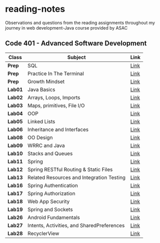 
# reading-notes
Observations and questions from the reading assignments throughout my journey in web development-Java course provided by ASAC

## Code 401 - Advanced Software Development


| Class       | Subject   | Link       |
|-------------|-----------|------------|
| **Prep**    | SQL       | [Link](https://baraahabusara.github.io/reading-notes/SQL/SQL)       |
| **Prep**    | Practice In The Terminal | [Link](https://baraahabusara.github.io/reading-notes/TerminalPractice/TerminalPractice)      |
| **Prep**    | Growth Mindset | [Link](https://baraahabusara.github.io/reading-notes/growthMindset/growthMindset)       |
| **Lab01**   | Java Basics  |[Link](https://baraahabusara.github.io/reading-notes/Class01/readings-01)|
| **Lab02**   | Arrays, Loops, Imports|[Link](https://baraahabusara.github.io/reading-notes/Class02/readings-02)|
| **Lab03**   | Maps, primitives, File I/O|[Link](https://baraahabusara.github.io/reading-notes/Class03/readings-03)|
| **Lab04**   |OOP |[Link](https://baraahabusara.github.io/reading-notes/Class04/readings-04)|
| **Lab05**   |Linked Lists |[Link](https://baraahabusara.github.io/reading-notes/Class05/readings-05)|
| **Lab06**   |Inheritance and Interfaces |[Link](https://baraahabusara.github.io/reading-notes/Class06/readings-06)|
| **Lab08**   | OO Design |[Link](https://baraahabusara.github.io/reading-notes/Class08/readings-08)|
| **Lab09**   | WRRC and Java |[Link](https://baraahabusara.github.io/reading-notes/Class09/readings-09)|
| **Lab10**   | Stacks and Queues |[Link](https://baraahabusara.github.io/reading-notes/Class10/readings-10)|
| **Lab11**   | Spring |[Link](https://baraahabusara.github.io/reading-notes/Class11/readings-11)|
| **Lab12**   | Spring RESTful Routing & Static Files |[Link](https://baraahabusara.github.io/reading-notes/Class12/readings-12)|
| **Lab13**   | Related Resources and Integration Testing |[Link](https://baraahabusara.github.io/reading-notes/Class13/readings-13)|
| **Lab16**   | Spring Authentication |[Link](https://baraahabusara.github.io/reading-notes/Class16/readings-16)|
| **Lab17**   |  Spring Authorization |[Link](https://baraahabusara.github.io/reading-notes/Class17/readings-17)|
| **Lab18**   | Web App Security |[Link](https://baraahabusara.github.io/reading-notes/Class18/readings-18)|
| **Lab19**   |  Spring and Sockets|[Link](https://baraahabusara.github.io/reading-notes/Class19/readings-19)|
| **Lab26**   |  Android Fundamentals	|[Link](https://baraahabusara.github.io/reading-notes/Class26/readings-26)|
| **Lab27**   |   Intents, Activities, and SharedPreferences|[Link](https://baraahabusara.github.io/reading-notes/Class27/readings-27)|
| **Lab28**   | RecyclerView |[Link](https://baraahabusara.github.io/reading-notes/Class28/readings-28)|
